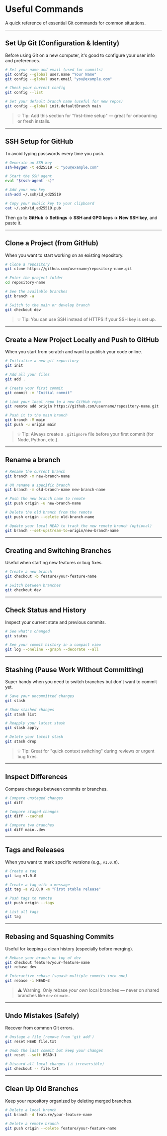 # Useful Commands

A quick reference of essential Git commands for common situations.

---

## Set Up Git (Configuration & Identity)

Before using Git on a new computer, it's good to configure your user info and preferences.

```bash
# Set your name and email (used for commits)
git config --global user.name "Your Name"
git config --global user.email "you@example.com"

# Check your current config
git config --list

# Set your default branch name (useful for new repos)
git config --global init.defaultBranch main
```

> 💡 Tip: Add this section for "first-time setup" — great for onboarding or fresh installs.

---

## SSH Setup for GitHub

To avoid typing passwords every time you push.

```bash
# Generate an SSH key
ssh-keygen -t ed25519 -C "you@example.com"

# Start the SSH agent
eval "$(ssh-agent -s)"

# Add your new key
ssh-add ~/.ssh/id_ed25519

# Copy your public key to your clipboard
cat ~/.ssh/id_ed25519.pub
```

Then go to **GitHub → Settings → SSH and GPG keys → New SSH key**, and paste it.

---

## Clone a Project (from GitHub)

When you want to start working on an existing repository.

```bash
# Clone a repository
git clone https://github.com/username/repository-name.git

# Enter the project folder
cd repository-name

# See the available branches
git branch -a

# Switch to the main or develop branch
git checkout dev
```

> 💡 Tip: You can use SSH instead of HTTPS if your SSH key is set up.

---

## Create a New Project Locally and Push to GitHub

When you start from scratch and want to publish your code online.

```bash
# Initialize a new git repository
git init

# Add all your files
git add .

# Create your first commit
git commit -m "Initial commit"

# Link your local repo to a new GitHub repo
git remote add origin https://github.com/username/repository-name.git

# Push it to the main branch
git branch -M main
git push -u origin main
```

> 💡 Tip: Always create a `.gitignore` file before your first commit (for Node, Python, etc.).

---

## Rename a branch

```bash
# Rename the current branch
git branch -m new-branch-name

# OR rename a specific branch
git branch -m old-branch-name new-branch-name

# Push the new branch name to remote
git push origin -u new-branch-name

# Delete the old branch from the remote
git push origin --delete old-branch-name

# Update your local HEAD to track the new remote branch (optional)
git branch --set-upstream-to=origin/new-branch-name
```

---

## Creating and Switching Branches

Useful when starting new features or bug fixes.

```bash
# Create a new branch
git checkout -b feature/your-feature-name

# Switch between branches
git checkout dev
```

---

## Check Status and History

Inspect your current state and previous commits.

```bash
# See what's changed
git status

# See your commit history in a compact view
git log --oneline --graph --decorate --all
```

---

## Stashing (Pause Work Without Committing)

Super handy when you need to switch branches but don't want to commit yet.

```bash
# Save your uncommitted changes
git stash

# Show stashed changes
git stash list

# Reapply your latest stash
git stash apply

# Delete your latest stash
git stash drop
```

> 💡 Tip: Great for "quick context switching" during reviews or urgent bug fixes.

---

## Inspect Differences

Compare changes between commits or branches.

```bash
# Compare unstaged changes
git diff

# Compare staged changes
git diff --cached

# Compare two branches
git diff main..dev
```

---

## Tags and Releases

When you want to mark specific versions (e.g., `v1.0.0`).

```bash
# Create a tag
git tag v1.0.0

# Create a tag with a message
git tag -a v1.0.0 -m "First stable release"

# Push tags to remote
git push origin --tags

# List all tags
git tag
```

---

## Rebasing and Squashing Commits

Useful for keeping a clean history (especially before merging).

```bash
# Rebase your branch on top of dev
git checkout feature/your-feature-name
git rebase dev

# Interactive rebase (squash multiple commits into one)
git rebase -i HEAD~3
```

> ⚠️ Warning: Only rebase *your own* local branches — never on shared branches like `dev` or `main`.

---

## Undo Mistakes (Safely)

Recover from common Git errors.

```bash
# Unstage a file (remove from 'git add')
git reset HEAD file.txt

# Undo the last commit but keep your changes
git reset --soft HEAD~1

# Discard all local changes (⚠️ irreversible)
git checkout -- file.txt
```

---

## Clean Up Old Branches

Keep your repository organized by deleting merged branches.

```bash
# Delete a local branch
git branch -d feature/your-feature-name

# Delete a remote branch
git push origin --delete feature/your-feature-name
```
